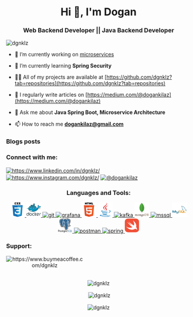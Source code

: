 <h1 align="center">Hi 👋, I'm Dogan</h1>
<h3 align="center">Web Backend Developer || Java Backend Developer</h3>

<p align="left"> <img src="https://komarev.com/ghpvc/?username=dgnklz&label=Profile%20views&color=0e75b6&style=flat" alt="dgnklz" /> </p>

- 🔭 I’m currently working on [microservices](https://github.com/dgnklz/RentACarMicroservice)

- 🌱 I’m currently learning **Spring Security**

- 👨‍💻 All of my projects are available at [https://github.com/dgnklz?tab=repositories](https://github.com/dgnklz?tab=repositories)

- 📝 I regularly write articles on [https://medium.com/@dogankilaz](https://medium.com/@dogankilaz)

- 💬 Ask me about **Java Spring Boot, Microservice Architecture**

- 📫 How to reach me **dogankilaz@gmail.com**

### Blogs posts
<!-- BLOG-POST-LIST:START -->
<!-- BLOG-POST-LIST:END -->

<h3 align="left">Connect with me:</h3>
<p align="left">
<a href="https://linkedin.com/in/https://www.linkedin.com/in/dgnklz/" target="blank"><img align="center" src="https://raw.githubusercontent.com/rahuldkjain/github-profile-readme-generator/master/src/images/icons/Social/linked-in-alt.svg" alt="https://www.linkedin.com/in/dgnklz/" height="30" width="40" /></a>
<a href="https://instagram.com/https://www.instagram.com/dgnklz/" target="blank"><img align="center" src="https://raw.githubusercontent.com/rahuldkjain/github-profile-readme-generator/master/src/images/icons/Social/instagram.svg" alt="https://www.instagram.com/dgnklz/" height="30" width="40" /></a>
<a href="https://medium.com/@dogankilaz" target="blank"><img align="center" src="https://raw.githubusercontent.com/rahuldkjain/github-profile-readme-generator/master/src/images/icons/Social/medium.svg" alt="@dogankilaz" height="30" width="40" /></a>
</p>

<h3 align="center">Languages and Tools:</h3>
<p align="center"> <a href="https://www.w3schools.com/css/" target="_blank" rel="noreferrer"> <img src="https://raw.githubusercontent.com/devicons/devicon/master/icons/css3/css3-original-wordmark.svg" alt="css3" width="40" height="40"/> </a> <a href="https://www.docker.com/" target="_blank" rel="noreferrer"> <img src="https://raw.githubusercontent.com/devicons/devicon/master/icons/docker/docker-original-wordmark.svg" alt="docker" width="40" height="40"/> </a> <a href="https://git-scm.com/" target="_blank" rel="noreferrer"> <img src="https://www.vectorlogo.zone/logos/git-scm/git-scm-icon.svg" alt="git" width="40" height="40"/> </a> <a href="https://grafana.com" target="_blank" rel="noreferrer"> <img src="https://www.vectorlogo.zone/logos/grafana/grafana-icon.svg" alt="grafana" width="40" height="40"/> </a> <a href="https://www.w3.org/html/" target="_blank" rel="noreferrer"> <img src="https://raw.githubusercontent.com/devicons/devicon/master/icons/html5/html5-original-wordmark.svg" alt="html5" width="40" height="40"/> </a> <a href="https://www.java.com" target="_blank" rel="noreferrer"> <img src="https://raw.githubusercontent.com/devicons/devicon/master/icons/java/java-original.svg" alt="java" width="40" height="40"/> </a> <a href="https://kafka.apache.org/" target="_blank" rel="noreferrer"> <img src="https://www.vectorlogo.zone/logos/apache_kafka/apache_kafka-icon.svg" alt="kafka" width="40" height="40"/> </a> <a href="https://www.mongodb.com/" target="_blank" rel="noreferrer"> <img src="https://raw.githubusercontent.com/devicons/devicon/master/icons/mongodb/mongodb-original-wordmark.svg" alt="mongodb" width="40" height="40"/> </a> <a href="https://www.microsoft.com/en-us/sql-server" target="_blank" rel="noreferrer"> <img src="https://www.svgrepo.com/show/303229/microsoft-sql-server-logo.svg" alt="mssql" width="40" height="40"/> </a> <a href="https://www.mysql.com/" target="_blank" rel="noreferrer"> <img src="https://raw.githubusercontent.com/devicons/devicon/master/icons/mysql/mysql-original-wordmark.svg" alt="mysql" width="40" height="40"/> </a> <a href="https://www.postgresql.org" target="_blank" rel="noreferrer"> <img src="https://raw.githubusercontent.com/devicons/devicon/master/icons/postgresql/postgresql-original-wordmark.svg" alt="postgresql" width="40" height="40"/> </a> <a href="https://postman.com" target="_blank" rel="noreferrer"> <img src="https://www.vectorlogo.zone/logos/getpostman/getpostman-icon.svg" alt="postman" width="40" height="40"/> </a> <a href="https://spring.io/" target="_blank" rel="noreferrer"> <img src="https://www.vectorlogo.zone/logos/springio/springio-icon.svg" alt="spring" width="40" height="40"/> </a> <a href="https://developer.apple.com/swift/" target="_blank" rel="noreferrer"> <img src="https://raw.githubusercontent.com/devicons/devicon/master/icons/swift/swift-original.svg" alt="swift" width="40" height="40"/> </a> </p> 

<h3 align="left">Support:</h3>
<p align="center"><a href="https://www.buymeacoffee.com/https://www.buymeacoffee.com/dgnklz"> <img align="left" src="https://cdn.buymeacoffee.com/buttons/v2/default-yellow.png" height="50" width="210" alt="https://www.buymeacoffee.com/dgnklz" /></a></p><br><br><br>

<p align="center"><img align="center" src="https://github-readme-stats.vercel.app/api/top-langs?username=dgnklz&show_icons=true&locale=en&layout=compact" alt="dgnklz" /></p>

<p align="center">&nbsp;<img align="center" src="https://github-readme-stats.vercel.app/api?username=dgnklz&show_icons=true&locale=en" alt="dgnklz" /></p>
<p align="center"><img align="center" src="https://github-readme-streak-stats.herokuapp.com/?user=dgnklz&" alt="dgnklz" /></p>
